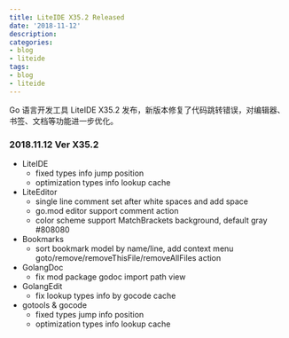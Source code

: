 ```yaml
---
title: LiteIDE X35.2 Released
date: '2018-11-12'
description:
categories:
- blog
- liteide
tags:
- blog
- liteide
---
```


Go 语言开发工具 LiteIDE X35.2 发布，新版本修复了代码跳转错误，对编辑器、书签、文档等功能进一步优化。

### 2018.11.12 Ver X35.2
* LiteIDE
	* fixed types info jump position
	* optimization types info lookup cache
* LiteEditor
	* single line comment set after white spaces and add space
	* go.mod editor support comment action
	* color scheme support MatchBrackets background, default gray #808080
* Bookmarks
	* sort bookmark model by name/line, add context menu goto/remove/removeThisFile/removeAllFiles action
* GolangDoc
	* fix mod package godoc import path view
* GolangEdit
	* fix lookup types info by gocode cache
* gotools & gocode
	* fixed types jump info position
	* optimization types info lookup cache